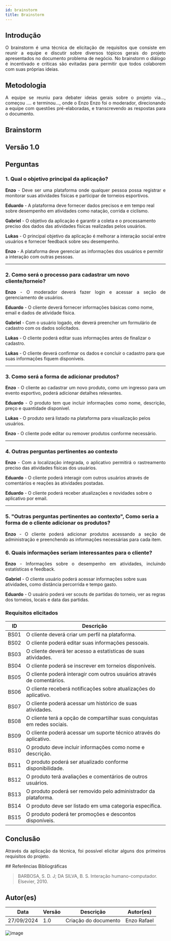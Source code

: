 ```yaml
---
id: brainstorm
title: Brainstorm
---
```

 
## Introdução
<p align = "justify">
O brainstorm é uma técnica de elicitação de requisitos que consiste em reunir a equipe e discutir sobre diversos tópicos gerais do projeto apresentados no documento problema de negócio. No brainstorm o diálogo é incentivado e críticas são evitadas para permitir que todos colaborem com suas próprias ideias.
</p>
 
## Metodologia
<p align = "justify">
A equipe se reuniu para debater ideias gerais sobre o projeto via..., começou .... e terminou..., onde o Enzo Enzo foi o moderador, direcionando a equipe com questões pré-elaboradas, e transcrevendo as respostas para o documento.
</p>
 
## Brainstorm
 
## Versão 1.0
 
## Perguntas

### 1. Qual o objetivo principal da aplicação?

<p align="justify">
<b>Enzo</b> - Deve ser uma plataforma onde qualquer pessoa possa registrar e monitorar suas atividades físicas e participar de torneios esportivos.
</p>

 <b>Eduardo</b> - A plataforma deve fornecer dados precisos e em tempo real sobre desempenho em atividades como natação, corrida e ciclismo.

<b>Gabriel</b> - O objetivo da aplicação é garantir a coleta e o processamento preciso dos dados das atividades físicas realizadas pelos usuários.

<b>Lukas</b> - O principal objetivo da aplicação é melhorar a interação social entre usuários e fornecer feedback sobre seu desempenho.

<b>Enzo</b> - A plataforma deve gerenciar as informações dos usuários e permitir a interação com outras pessoas.

---

### 2. Como será o processo para cadastrar um novo cliente/torneio?

<p align="justify">
<b>Enzo</b> - O moderador deverá fazer login e acessar a seção de gerenciamento de usuários.
</p>

<b>Eduardo</b> - O cliente deverá fornecer informações básicas como nome, email e dados de atividade física.

<b>Gabriel</b> - Com o usuário logado, ele deverá preencher um formulário de cadastro com os dados solicitados.

<b>Lukas</b> - O cliente poderá editar suas informações antes de finalizar o cadastro.

<b>Lukas</b> - O cliente deverá confirmar os dados e concluir o cadastro para que suas informações fiquem disponíveis.

---

### 3. Como será a forma de adicionar produtos?

<p align="justify">
<b>Enzo</b> - O cliente ao cadastrar um novo produto, como um ingresso para um evento esportivo, poderá adicionar detalhes relevantes.
</p>

<p align="justify">
<b>Eduardo</b> - O produto tem que incluir informações como nome, descrição, preço e quantidade disponível.
</p>

<b>Lukas</b> - O produto será listado na plataforma para visualização pelos usuários.

<b>Enzo</b> - O cliente pode editar ou remover produtos conforme necessário.

---

### 4. Outras perguntas pertinentes ao contexto

<p align="justify">
<b>Enzo</b> - Com a localização integrada, o aplicativo permitirá o rastreamento preciso das atividades físicas dos usuários.
 
<b>Eduardo</b> - O cliente poderá interagir com outros usuários através de comentários e reações às atividades postadas.
 
 <b>Eduardo</b> - O cliente poderá receber atualizações e novidades sobre o aplicativo por email.
</p>

---

### 5. "Outras perguntas pertinentes ao contexto", Como seria a forma de o cliente adicionar os produtos?

<p align="justify">
<b>Enzo</b> - O cliente poderá adicionar produtos acessando a seção de administração e preenchendo as informações necessárias para cada item.
</p>

### 6. Quais informações seriam interessantes para o cliente?

<p align="justify">
 <b>Enzo</b> - Informações sobre o desempenho em atividades, incluindo estatísticas e feedback.
   
 <b>Gabriel</b> - O cliente usuário poderá acessar informações sobre suas atividades, como distância percorrida e tempo gasto.

 <b>Eduardo</b> - O usuário poderá ver scouts de partidas do torneio, ver as regras dos torneios, locais e data das partidas.
</p>
 
### Requisitos elicitados

| ID   | Descrição                        |
|------|----------------------------------|
| BS01 | O cliente deverá criar um perfil na plataforma. |
| BS02 | O cliente poderá editar suas informações pessoais. |
| BS03 | O cliente deverá ter acesso a estatísticas de suas atividades. |
| BS04 | O cliente poderá se inscrever em torneios disponíveis. |
| BS05 | O cliente poderá interagir com outros usuários através de comentários. |
| BS06 | O cliente receberá notificações sobre atualizações do aplicativo. |
| BS07 | O cliente poderá acessar um histórico de suas atividades. |
| BS08 | O cliente terá a opção de compartilhar suas conquistas em redes sociais. |
| BS09 | O cliente poderá acessar um suporte técnico através do aplicativo. |
| BS10 | O produto deve incluir informações como nome e descrição. |
| BS11 | O produto poderá ser atualizado conforme disponibilidade. |
| BS12 | O produto terá avaliações e comentários de outros usuários. |
| BS13 | O produto poderá ser removido pelo administrador da plataforma. |
| BS14 | O produto deve ser listado em uma categoria específica. |
| BS15 | O produto poderá ter promoções e descontos disponíveis. |

 
## Conclusão
<p align = "justify">
Através da aplicação da técnica, foi possível elicitar alguns dos primeiros requisitos do projeto.
</p>
## Referências Bibliográficas
 
> BARBOSA, S. D. J; DA SILVA, B. S. Interação humano-computador. Elsevier, 2010.
 
 
## Autor(es)
| Data | Versão | Descrição | Autor(es) |
| -- | -- | -- | -- |
| 27/09/2024 | 1.0 | Criação do documento | Enzo Rafael |

![image](https://github.com/user-attachments/assets/31c24ef9-92a3-4756-ad92-a2fc57590743)


